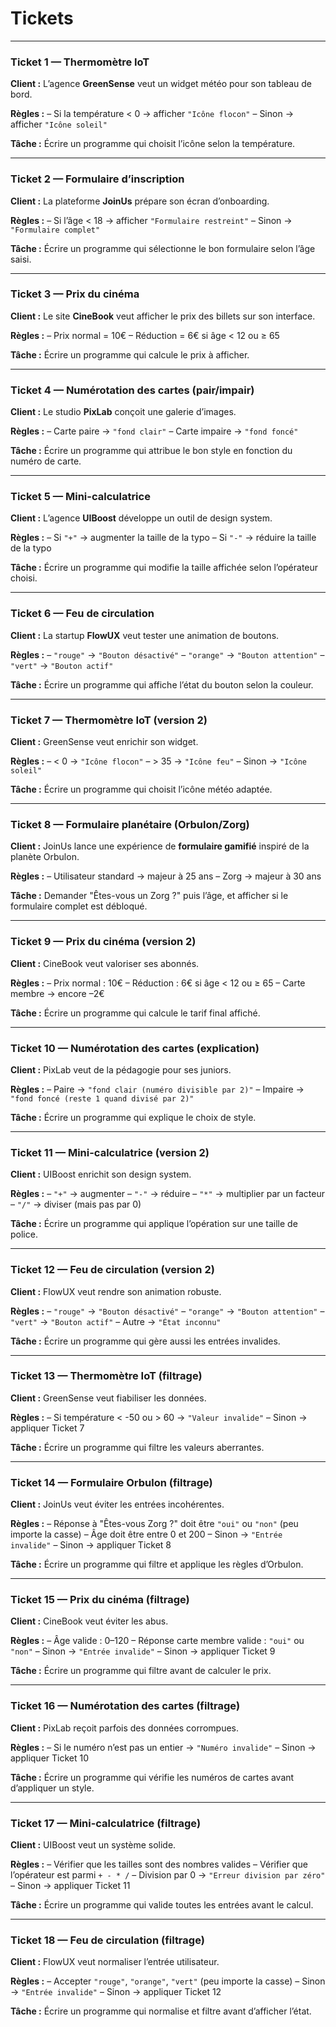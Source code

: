 # Tickets

---

### Ticket 1 — Thermomètre IoT

**Client :**
L’agence **GreenSense** veut un widget météo pour son tableau de bord.

**Règles :**
– Si la température < 0 → afficher `"Icône flocon"`
– Sinon → afficher `"Icône soleil"`

**Tâche :**
Écrire un programme qui choisit l’icône selon la température.

---

### Ticket 2 — Formulaire d’inscription

**Client :**
La plateforme **JoinUs** prépare son écran d’onboarding.

**Règles :**
– Si l’âge < 18 → afficher `"Formulaire restreint"`
– Sinon → `"Formulaire complet"`

**Tâche :**
Écrire un programme qui sélectionne le bon formulaire selon l’âge saisi.

---

### Ticket 3 — Prix du cinéma

**Client :**
Le site **CineBook** veut afficher le prix des billets sur son interface.

**Règles :**
– Prix normal = 10€
– Réduction = 6€ si âge < 12 ou ≥ 65

**Tâche :**
Écrire un programme qui calcule le prix à afficher.

---

### Ticket 4 — Numérotation des cartes (pair/impair)

**Client :**
Le studio **PixLab** conçoit une galerie d’images.

**Règles :**
– Carte paire → `"fond clair"`
– Carte impaire → `"fond foncé"`

**Tâche :**
Écrire un programme qui attribue le bon style en fonction du numéro de carte.

---

### Ticket 5 — Mini-calculatrice

**Client :**
L’agence **UIBoost** développe un outil de design system.

**Règles :**
– Si `"+"` → augmenter la taille de la typo
– Si `"-"` → réduire la taille de la typo

**Tâche :**
Écrire un programme qui modifie la taille affichée selon l’opérateur choisi.

---

### Ticket 6 — Feu de circulation

**Client :**
La startup **FlowUX** veut tester une animation de boutons.

**Règles :**
– `"rouge"` → `"Bouton désactivé"`
– `"orange"` → `"Bouton attention"`
– `"vert"` → `"Bouton actif"`

**Tâche :**
Écrire un programme qui affiche l’état du bouton selon la couleur.

---


### Ticket 7 — Thermomètre IoT (version 2)

**Client :**
GreenSense veut enrichir son widget.

**Règles :**
– < 0 → `"Icône flocon"`
– > 35 → `"Icône feu"`
– Sinon → `"Icône soleil"`

**Tâche :**
Écrire un programme qui choisit l’icône météo adaptée.

---

### Ticket 8 — Formulaire planétaire (Orbulon/Zorg)

**Client :**
JoinUs lance une expérience de **formulaire gamifié** inspiré de la planète Orbulon.

**Règles :**
– Utilisateur standard → majeur à 25 ans
– Zorg → majeur à 30 ans

**Tâche :**
Demander "Êtes-vous un Zorg ?" puis l’âge, et afficher si le formulaire complet est débloqué.

---

### Ticket 9 — Prix du cinéma (version 2)

**Client :**
CineBook veut valoriser ses abonnés.

**Règles :**
– Prix normal : 10€
– Réduction : 6€ si âge < 12 ou ≥ 65
– Carte membre → encore –2€

**Tâche :**
Écrire un programme qui calcule le tarif final affiché.

---

### Ticket 10 — Numérotation des cartes (explication)

**Client :**
PixLab veut de la pédagogie pour ses juniors.

**Règles :**
– Paire → `"fond clair (numéro divisible par 2)"`
– Impaire → `"fond foncé (reste 1 quand divisé par 2)"`

**Tâche :**
Écrire un programme qui explique le choix de style.

---

### Ticket 11 — Mini-calculatrice (version 2)

**Client :**
UIBoost enrichit son design system.

**Règles :**
– `"+"` → augmenter
– `"-"` → réduire
– `"*"` → multiplier par un facteur
– `"/"` → diviser (mais pas par 0)

**Tâche :**
Écrire un programme qui applique l’opération sur une taille de police.

---

### Ticket 12 — Feu de circulation (version 2)

**Client :**
FlowUX veut rendre son animation robuste.

**Règles :**
– `"rouge"` → `"Bouton désactivé"`
– `"orange"` → `"Bouton attention"`
– `"vert"` → `"Bouton actif"`
– Autre → `"État inconnu"`

**Tâche :**
Écrire un programme qui gère aussi les entrées invalides.

---

### Ticket 13 — Thermomètre IoT (filtrage)

**Client :**
GreenSense veut fiabiliser les données.

**Règles :**
– Si température < -50 ou > 60 → `"Valeur invalide"`
– Sinon → appliquer Ticket 7

**Tâche :**
Écrire un programme qui filtre les valeurs aberrantes.

---

### Ticket 14 — Formulaire Orbulon (filtrage)

**Client :**
JoinUs veut éviter les entrées incohérentes.

**Règles :**
– Réponse à "Êtes-vous Zorg ?" doit être `"oui"` ou `"non"` (peu importe la casse)
– Âge doit être entre 0 et 200
– Sinon → `"Entrée invalide"`
– Sinon → appliquer Ticket 8

**Tâche :**
Écrire un programme qui filtre et applique les règles d’Orbulon.

---

### Ticket 15 — Prix du cinéma (filtrage)

**Client :**
CineBook veut éviter les abus.

**Règles :**
– Âge valide : 0–120
– Réponse carte membre valide : `"oui"` ou `"non"`
– Sinon → `"Entrée invalide"`
– Sinon → appliquer Ticket 9

**Tâche :**
Écrire un programme qui filtre avant de calculer le prix.

---

### Ticket 16 — Numérotation des cartes (filtrage)

**Client :**
PixLab reçoit parfois des données corrompues.

**Règles :**
– Si le numéro n’est pas un entier → `"Numéro invalide"`
– Sinon → appliquer Ticket 10

**Tâche :**
Écrire un programme qui vérifie les numéros de cartes avant d’appliquer un style.

---

### Ticket 17 — Mini-calculatrice (filtrage)

**Client :**
UIBoost veut un système solide.

**Règles :**
– Vérifier que les tailles sont des nombres valides
– Vérifier que l’opérateur est parmi `+ - * /`
– Division par 0 → `"Erreur division par zéro"`
– Sinon → appliquer Ticket 11

**Tâche :**
Écrire un programme qui valide toutes les entrées avant le calcul.

---

### Ticket 18 — Feu de circulation (filtrage)

**Client :**
FlowUX veut normaliser l’entrée utilisateur.

**Règles :**
– Accepter `"rouge"`, `"orange"`, `"vert"` (peu importe la casse)
– Sinon → `"Entrée invalide"`
– Sinon → appliquer Ticket 12

**Tâche :**
Écrire un programme qui normalise et filtre avant d’afficher l’état.
